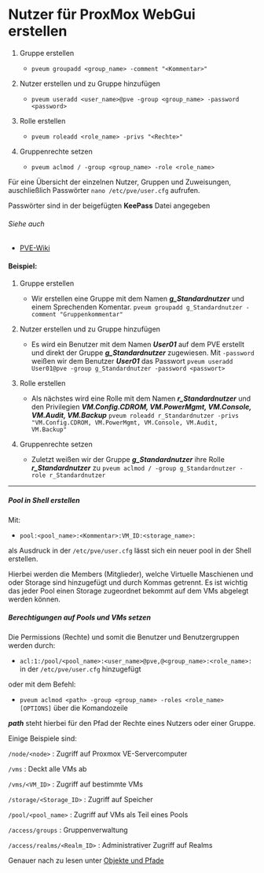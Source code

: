 # Nutzer für ProxMox WebGui erstellen

1. Gruppe erstellen
    - `pveum groupadd <group_name> -comment "<Kommentar>"`

2. Nutzer erstellen und zu Gruppe hinzufügen
    - `pveum useradd <user_name>@pve -group <group_name> -password <password>`

3. Rolle erstellen
    - `pveum roleadd <role_name> -privs "<Rechte>"`

4. Gruppenrechte setzen
    - `pveum aclmod / -group <group_name> -role <role_name>`




Für eine Übersicht der einzelnen Nutzer, Gruppen und Zuweisungen, auschließlich Passwörter `nano /etc/pve/user.cfg` aufrufen.

Passwörter sind in der beigefügten __KeePass__ Datei angegeben

###### Siehe auch
* [PVE-Wiki](https://pve.proxmox.com/wiki/User_Management#_command_line_tool)

#### Beispiel:

1. Gruppe erstellen
    - Wir erstellen eine Gruppe mit dem Namen ___g_Standardnutzer___ und einem Sprechenden Komentar.
    `pveum groupadd g_Standardnutzer -comment "Gruppenkommentar"`

2. Nutzer erstellen und zu Gruppe hinzufügen
    - Es wird ein Benutzer mit dem Namen ___User01___ auf dem PVE erstellt und direkt der Gruppe ___g_Standardnutzer___ zugewiesen. Mit `-password` weißen wir dem Benutzer ___User01___ das Passwort ___<passwort>___
    `pveum useradd User01@pve -group g_Standardnutzer -password <passwort>`

3. Rolle erstellen
    - Als nächstes wird eine Rolle mit dem Namen ___r_Standardnutzer___ und den Privilegien ___VM.Config.CDROM, VM.PowerMgmt, VM.Console, VM.Audit, VM.Backup___
    `pveum roleadd r_Standardnutzer -privs "VM.Config.CDROM, VM.PowerMgmt, VM.Console, VM.Audit, VM.Backup"`

 4. Gruppenrechte setzen
    - Zuletzt weißen wir der Gruppe ___g_Standardnutzer___ ihre Rolle ___r_Standardnutzer___ zu
    `pveum aclmod / -group g_Standardnutzer -role r_Standardnutzer`

------------------------------

##### Pool in Shell erstellen
Mit:
-  `pool:<pool_name>:<Kommentar>:VM_ID:<storage_name>:`

als Ausdruck in der `/etc/pve/user.cfg` lässt sich ein neuer pool in der Shell erstellen.

Hierbei werden die Members (Mitglieder), welche Virtuelle Maschienen und oder Storage sind hinzugefügt und durch Kommas getrennt. Es ist wichtig das jeder Pool einen Storage zugeordnet bekommt auf dem VMs abgelegt werden können.

##### Berechtigungen auf Pools und VMs setzen
Die Permissions (Rechte) und somit die Benutzer und Benutzergruppen werden durch:
- `acl:1:/pool/<pool_name>:<user_name>@pve,@<group_name>:<role_name>:`
in der `/etc/pve/user.cfg` hinzugefügt

oder mit dem Befehl:
- `pveum aclmod <path> -group <group_name> -roles <role_name> [OPTIONS]`
über die Komandozeile

___path___ steht hierbei für den Pfad der Rechte eines Nutzers oder einer Gruppe.

Einige Beispiele sind:

`/node/<node>` : Zugriff auf Proxmox VE-Servercomputer

`/vms` : Deckt alle VMs ab

`/vms/<VM_ID>` : Zugriff auf bestimmte VMs

`/storage/<Storage_ID>` : Zugriff auf Speicher

`/pool/<pool_name>` : Zugriff auf VMs als Teil eines Pools

`/access/groups` : Gruppenverwaltung

`/access/realms/<Realm_ID>` : Administrativer Zugriff auf Realms

Genauer nach zu lesen unter [Objekte und Pfade](https://pve.proxmox.com/pve-docs/chapter-pveum.html#_objects_and_paths)
